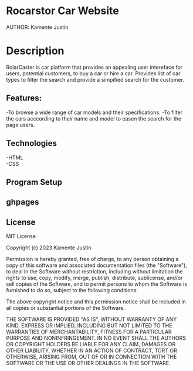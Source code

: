 # Rocarstor Car Website

AUTHOR: Kamente Justin


# Description
RolarCaster is car platform that provides an appealing user intereface for users, potential customers, to buy a car or hire a car. 
Provides list of car types to filter the search and provide a simpified search for the customer. 

## Features:
-To browse a wide range of car models and their specifications. 
-To filter the cars acccording to their name and model to easen the search for the page users.

## Technologies
-HTML  
-CSS

## Program Setup

## ghpages 



## License
MIT License

Copyright (c) 2023 Kamente Justin 

Permission is hereby granted, free of charge, to any person obtaining a copy
of this software and associated documentation files (the "Software"), to deal
in the Software without restriction, including without limitation the rights
to use, copy, modify, merge, publish, distribute, sublicense, and/or sell
copies of the Software, and to permit persons to whom the Software is
furnished to do so, subject to the following conditions:

The above copyright notice and this permission notice shall be included in all
copies or substantial portions of the Software.

THE SOFTWARE IS PROVIDED "AS IS", WITHOUT WARRANTY OF ANY KIND, EXPRESS OR
IMPLIED, INCLUDING BUT NOT LIMITED TO THE WARRANTIES OF MERCHANTABILITY,
FITNESS FOR A PARTICULAR PURPOSE AND NONINFRINGEMENT. IN NO EVENT SHALL THE
AUTHORS OR COPYRIGHT HOLDERS BE LIABLE FOR ANY CLAIM, DAMAGES OR OTHER
LIABILITY, WHETHER IN AN ACTION OF CONTRACT, TORT OR OTHERWISE, ARISING FROM,
OUT OF OR IN CONNECTION WITH THE SOFTWARE OR THE USE OR OTHER DEALINGS IN THE
SOFTWARE.